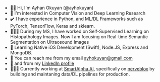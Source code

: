 - 👋🏻 Hi, I'm Ayhan Okuyan (@ayhokuyan)
 - 👀 I'm interested in Computer Vision and Deep Learning Research
 - ✔️ I have experience in Python, and ML/DL Frameworks such as PyTorch, TensorFlow, Keras and sklearn. 
 - 🧑🏼‍💻 During my MS, I have worked on Self-Supervised Learning on Histopathology Images. Now I am focusing on Real-time Semantic Segmentation on Ultraosound Images
 - 🌱 Learning Native iOS Development (Swift), Node.JS, Express and MongoDB. 
 - 📮 You can reach me from my email ayhokuyan@gmail.com
 - 📌 and from my [LinkedIn profile](https://www.linkedin.com/in/ayhokuyan/) 
 - 👨🏼‍💻 Currently working at [SmartAlpha AI](https://smartalpha.ai/r-and-d.html), specifically on [nerveblox](https://nerveblox.com) by building and maintaning data/DL pipelines for production. 
